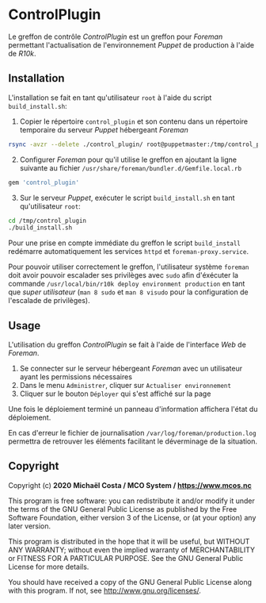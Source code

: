 # ControlPlugin

Le greffon de contrôle _ControlPlugin_ est un greffon pour _Foreman_ permettant l'actualisation de l'environnement _Puppet_ de production à l'aide de _R10k_.

## Installation

L'installation se fait en tant qu'utilisateur `root` à l'aide du script `build_install.sh`:

1. Copier le répertoire `control_plugin` et son contenu dans un répertoire temporaire du serveur _Puppet_ hébergeant _Foreman_

```bash
rsync -avzr --delete ./control_plugin/ root@puppetmaster:/tmp/control_plugin
```

2. Configurer _Foreman_ pour qu'il utilise le greffon en ajoutant la ligne suivante au fichier `/usr/share/foreman/bundler.d/Gemfile.local.rb`

```ruby
gem 'control_plugin'
```

3. Sur le serveur _Puppet_, exécuter le script `build_install.sh` en tant qu'utilisateur `root`:

```bash
cd /tmp/control_plugin
./build_install.sh
```

 Pour une prise en compte immédiate du greffon le script `build_install` redémarre automatiquement les services `httpd` et `foreman-proxy.service`.

Pour pouvoir utiliser correctement le greffon, l'utilisateur système `foreman` doit avoir pouvoir escalader ses privilèges avec `sudo` afin d'éxécuter la commande `/usr/local/bin/r10k deploy environment production` en tant que _super utilisateur_ (`man 8 sudo` et `man 8 visudo` pour la configuration de l'escalade de privilèges).

## Usage

L'utilisation du greffon _ControlPlugin_ se fait à l'aide de l'interface _Web_ de _Foreman_.

1. Se connecter sur le serveur hébergeant _Foreman_ avec un utilisateur ayant les permissions nécessaires
2. Dans le menu `Administrer`, cliquer sur `Actualiser environnement`
3. Cliquer sur le bouton `Déployer` qui s'est affiché sur la page

Une fois le déploiement terminé un panneau d'information affichera l'état du déploiement.

En cas d'erreur le fichier de journalisation `/var/log/foreman/production.log` permettra de retrouver les éléments facilitant le déverminage de la situation.

## Copyright

Copyright (c) **2020** **Michaël Costa / MCO System / https://www.mcos.nc**

This program is free software: you can redistribute it and/or modify
it under the terms of the GNU General Public License as published by
the Free Software Foundation, either version 3 of the License, or
(at your option) any later version.

This program is distributed in the hope that it will be useful,
but WITHOUT ANY WARRANTY; without even the implied warranty of
MERCHANTABILITY or FITNESS FOR A PARTICULAR PURPOSE.  See the
GNU General Public License for more details.

You should have received a copy of the GNU General Public License
along with this program.  If not, see <http://www.gnu.org/licenses/>.

